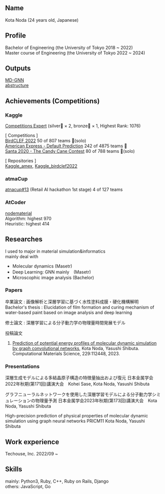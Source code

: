 ## Name 
Kota Noda (24 years old, Japanese)  

## Profile

Bachelor of Engineering (the University of Tokyo 2018 ~ 2022)  
Master course of Engineering (the University of Tokyo 2022 ~ 2024)

## Outputs
[MD-GNN](https://github.com/nodematerial/MD-GNN)  
[abstructure](https://github.com/nodematerial/abstructure)  

## Achievements (Competitions)
### Kaggle 
[Competitions Expert](https://www.kaggle.com/kotanoda) (silver🥈 × 2, bronze🥉 × 1, Highest Rank: 1076)  

[ Competitions ]  
[BirdCLEF 2022](https://www.kaggle.com/competitions/birdclef-2022) 50 of 807 teams 🥈(solo)  
[American Express - Default Prediction](https://www.kaggle.com/competitions/amex-default-prediction) 242 of 4875 teams 🥈  
[Santa 2020 - The Candy Cane Contest](https://www.kaggle.com/c/santa-2020) 80 of 788 teams 🥉(solo)  

[ Repositories ]  
[Kaggle_amex](https://github.com/nodematerial/Kaggle_amex), [Kaggle_birdclef2022](https://github.com/nodematerial/Kaggle_birdclef2022)

### atmaCup 
[atnacup#13](https://www.guruguru.science/competitions/19/leaderboard) (Retail AI hackathon 1st stage) 4 of 127 teams

### AtCoder
[nodematerial](https://atcoder.jp/users/nodematerial)  
Algorithm: highest 970  
Heuristic: highest 414

## Researches

I used to major in material simulation&informatics  
mainly deal with  
* Molecular dynamics (Masetr)
* Deep Learning: GNN mainly　(Masetr)
* Microscophic image analysis (Bachelor)

### Papers

卒業論文 : 画像解析と深層学習に基づく水性塗料成膜・硬化機構解明  
Bachelor's thesis : Elucidation of film formation and curing mechanism of water-based paint based on image analysis and deep learning  

修士論文 : 深層学習による分⼦動⼒学の物理量時間発展モデル  

投稿論文

1. [Prediction of potential energy profiles of molecular dynamic simulation by graph convolutional networks](https://www.sciencedirect.com/science/article/pii/S0927025623004421), Kota Noda, Yasushi Shibuta. Computational Materials Science, 229:112448, 2023.

### Presentations

深層⽣成モデルによる多結晶原⼦構造の特徴量抽出および復元 日本金属学会2022年秋期(第171回)講演大会　Kohei Sase, Kota Noda, Yasushi Shibuta

グラフニューラルネットワークを使用した深層学習モデルによる分子動力学シミュレーションの物理量予測 日本金属学会2023年秋期(第173回)講演大会　Kota Noda, Yasushi Shibuta

High-precision prediction of physical properties of molecular dynamic simulation using graph neural networks PRICM11 Kota Noda, Yasushi Shibuta

## Work experience
Techouse, Inc. 2022/09 ~ 

## Skills
mainly: Python3, Ruby, C++, Ruby on Rails, Django  
others: JavaScript, Go

